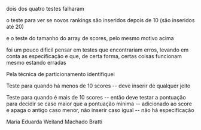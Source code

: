 dois dos quatro testes falharam

o teste para ver se novos rankings são inseridos depois de 10
(são inseridos até 20)

e o teste do tamanho do array de scores, pelo mesmo motivo acima

foi um pouco dificil pensar em testes que encontrariam erros, levando em conta as especificação
e que, de certa forma, certas coisas funcionam mesmo estando erradas

Pela técnica de particionamento identifiquei

Teste para quando há menos de 10 scores -- deve inserir de qualquer jeito

Teste para quando é mais de 10 scores -- então deve testar a pontuação para decidir se
    caso maior que a pontuação minima -- adicionado ao score e apaga o antigo
    caso menor, não inserir
    caso igual -- não há especificação

Maria Eduarda Weiland Machado Bratti